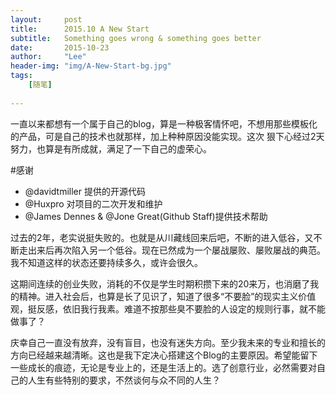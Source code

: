 ```yaml
---
layout:     post
title:      2015.10 A New Start
subtitle:   Something goes wrong & something goes better
date:       2015-10-23
author:     "Lee"
header-img: "img/A-New-Start-bg.jpg"
tags:
    [随笔]
    
---
```


一直以来都想有一个属于自己的blog，算是一种极客情怀吧，不想用那些模板化的产品，可是自己的技术也就那样，加上种种原因没能实现。这次 狠下心经过2天努力，也算是有所成就，满足了一下自己的虚荣心。

#感谢 

* @davidtmiller 提供的开源代码
* @Huxpro 对项目的二次开发和维护
* @James Dennes & @Jone Great(Github Staff)提供技术帮助

过去的2年，老实说挺失败的。也就是从川藏线回来后吧，不断的进入低谷，又不断走出来后再次陷入另一个低谷。现在已然成为一个屡战屡败、屡败屡战的典范。我不知道这样的状态还要持续多久，或许会很久。

这期间连续的创业失败，消耗的不仅是学生时期积攒下来的20来万，也消磨了我的精神。进入社会后，也算是长了见识了，知道了很多“不要脸”的现实主义价值观，挺反感，依旧我行我素。难道不按那些臭不要脸的人设定的规则行事，就不能做事了？

庆幸自己一直没有放弃，没有盲目，也没有迷失方向。至少我未来的专业和擅长的方向已经越来越清晰。这也是我下定决心搭建这个Blog的主要原因。希望能留下一些成长的痕迹，无论是专业上的，还是生活上的。选了创意行业，必然需要对自己的人生有些特别的要求，不然谈何与众不同的人生？


